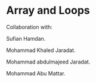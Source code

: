 # Array and Loops

Collaboration with:

Sufian Hamdan.

Mohammad Khaled Jaradat.

Mohammad abdulmajeed Jaradat.

Mohammad Abu Mattar.